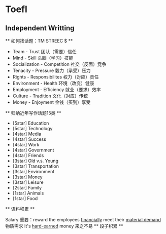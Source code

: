 # Toefl

## Independent Writting

** 如何找话题：TM STREEC $ **

- Team - Trust  团队（需要）信任
- Mind - Skill  头脑（学习）技能
- Socialization - Competition  社交（反面）竞争
- Tenacity - Pressure  毅力（承受）压力
- Rights - Responsibilites  权力（对应）责任
- Environment - Health  环境（改变）健康
- Employment - Efficiency  就业（要求）效率
- Culture - Tradition  文化（对应）传统
- Money - Enjoyment  金钱（买到）享受

** 归纳近年写作话题15类 **

- [5star] Education
- [5star] Technology
- [4star] Media
- [4star] Success
- [4star] Work
- [4star] Government
- [4star] Friends
- [3star] Old v.s. Young
- [3star] Transportation
- [3star] Environment
- [3star] Money
- [3star] Leisure
- [2star] Family
- [1star] Animals
- [1star] Food

** 语料积累 ** 

Salary
    重要：reward the employees <u>financially</u> 
          meet their <u>material demand</u> 物质需求
          It's <u>hard-earned</u> money 来之不易
** 段子积累 **




